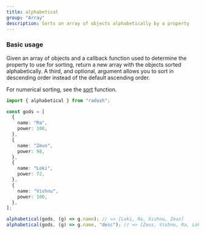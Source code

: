 ```yaml
---
title: alphabetical
group: "Array"
description: Sorts an array of objects alphabetically by a property
---
```


### Basic usage

Given an array of objects and a callback function used to determine
the property to use for sorting, return a new array with the objects
sorted alphabetically. A third, and optional, argument allows you to
sort in descending order instead of the default ascending order.

For numerical sorting, see the [sort](./sort) function.

```ts
import { alphabetical } from "radash";

const gods = [
  {
    name: "Ra",
    power: 100,
  },
  {
    name: "Zeus",
    power: 98,
  },
  {
    name: "Loki",
    power: 72,
  },
  {
    name: "Vishnu",
    power: 100,
  },
];

alphabetical(gods, (g) => g.name); // => [Loki, Ra, Vishnu, Zeus]
alphabetical(gods, (g) => g.name, "desc"); // => [Zeus, Vishnu, Ra, Loki]
```
